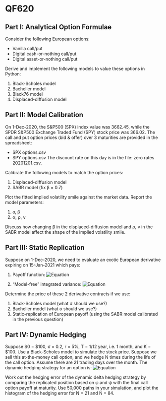 # QF620

## Part I: Analytical Option Formulae
Consider the following European options:
- Vanilla call/put
- Digital cash-or-nothing call/put
- Digital asset-or-nothing call/put

Derive and implement the following models to value these options in Python:
1. Black-Scholes model
2. Bachelier model
3. Black76 model
4. Displaced-diffusion model

## Part II: Model Calibration
On 1-Dec-2020, the S&P500 (SPX) index value was 3662.45, while the SPDR S&P500 Exchange Traded Fund (SPY) stock price was 366.02. The call and put option prices (bid & offer) over 3 maturities are provided in the spreadsheet:
- SPX options.csv
- SPY options.csv
The discount rate on this day is in the file: zero rates 20201201.csv.

Calibrate the following models to match the option prices:
1. Displaced-diffusion model
2. SABR model (fix β = 0.7)

Plot the fitted implied volatility smile against the market data. Report the model parameters:
1. σ, β
2. α, ρ, ν

Discuss how changing β in the displaced-diffusion model and ρ, ν in the SABR model affect the shape of the implied volatility smile.

## Part III: Static Replication
Suppose on 1-Dec-2020, we need to evaluate an exotic European derivative expiring on 15-Jan-2021 which pays:
1. Payoff function:
   ![Equation](<img width="209" alt="Screenshot 2023-11-25 at 2 11 28 PM" src="https://github.com/shannonwky/qf620/assets/151988516/c151d8b5-8e0c-42c5-a2f6-0a1c3b91d8a3">)

2. “Model-free” integrated variance:
   ![Equation](<img width="158" alt="Screenshot 2023-11-25 at 2 12 24 PM" src="https://github.com/shannonwky/qf620/assets/151988516/f3ec8a7e-0cb6-4a2d-89f3-bd84e4d29074">)

Determine the price of these 2 derivative contracts if we use:
1. Black-Scholes model (what σ should we use?)
2. Bachelier model (what σ should we use?)
3. Static-replication of European payoff (using the SABR model calibrated in the previous question)

## Part IV: Dynamic Hedging
Suppose S0 = $100, σ = 0.2, r = 5%, T = 1/12 year, i.e. 1 month, and K = $100. Use a Black-Scholes model to simulate the stock price. Suppose we sell this at-the-money call option, and we hedge N times during the life of the call option. Assume there are 21 trading days over the month. The dynamic hedging strategy for an option is:
   ![Equation](<img width="454" alt="Screenshot 2023-11-25 at 2 13 39 PM" src="https://github.com/shannonwky/qf620/assets/151988516/04c72dbf-2484-4455-9faf-5b5c87b7d410">)

Work out the hedging error of the dynamic delta hedging strategy by comparing the replicated position based on φ and ψ with the final call option payoff at maturity. Use 50,000 paths in your simulation, and plot the histogram of the hedging error for N = 21 and N = 84.

